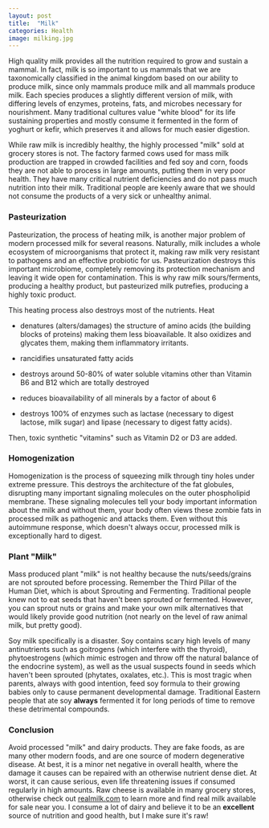 ```yaml
---
layout: post
title:  "Milk"
categories: Health
image: milking.jpg
---
```


High quality milk provides all the nutrition required to grow and sustain a mammal. In fact, milk is so important to us mammals that we are taxonomically classified in the animal kingdom based on our ability to produce milk, since only mammals produce milk and all mammals produce milk. Each species produces a slightly different version of milk, with differing levels of enzymes, proteins, fats, and microbes necessary for nourishment. Many traditional cultures value "white blood" for its life sustaining properties and mostly consume it fermented in the form of yoghurt or kefir, which preserves it and allows for much easier digestion.

While raw milk is incredibly healthy, the highly processed "milk" sold at grocery stores is not. The factory farmed cows used for mass milk production are trapped in crowded facilities and fed soy and corn, foods they are not able to process in large amounts, putting them in very poor health. They have many critical nutrient deficiencies and do not pass much nutrition into their milk. Traditional people are keenly aware that we should not consume the products of a very sick or unhealthy animal.

### Pasteurization
Pasteurization, the process of heating milk, is another major problem of modern processed milk for several reasons. Naturally, milk includes a whole ecosystem of microorganisms that protect it, making raw milk very resistant to pathogens and an effective probiotic for us. Pasteurization destroys this important microbiome, completely removing its protection mechanism and leaving it wide open for contamination. This is why raw milk sours/ferments, producing a healthy product, but pasteurized milk putrefies, producing a highly toxic product.

This heating process also destroys most of the nutrients. Heat

- denatures (alters/damages) the structure of amino acids (the building blocks of proteins) making them less bioavailable. It also oxidizes and glycates them, making them inflammatory irritants.

- rancidifies unsaturated fatty acids

- destroys around 50-80% of water soluble vitamins other than Vitamin B6 and B12 which are totally destroyed

- reduces bioavailability of all minerals by a factor of about 6

- destroys 100% of enzymes such as lactase (necessary to digest lactose, milk sugar) and lipase (necessary to digest fatty acids).

Then, toxic synthetic "vitamins" such as Vitamin D2 or D3 are added.

### Homogenization
Homogenization is the process of squeezing milk through tiny holes under extreme pressure. This destroys the architecture of the fat globules, disrupting many important signaling molecules on the outer phospholipid membrane. These signaling molecules tell your body important information about the milk and without them, your body often views these zombie fats in processed milk as pathogenic and attacks them. Even without this autoimmune response, which doesn't always occur, processed milk is exceptionally hard to digest.

### Plant "Milk"
Mass produced plant "milk" is not healthy because the nuts/seeds/grains are not sprouted before processing. Remember the Third Pillar of the Human Diet, which is about Sprouting and Fermenting. Traditional people knew not to eat seeds that haven't been sprouted or fermented. However, you can sprout nuts or grains and make your own milk alternatives that would likely provide good nutrition (not nearly on the level of raw animal milk, but pretty good).

Soy milk specifically is a disaster. Soy contains scary high levels of many antinutrients such as goitrogens (which interfere with the thyroid), phytoestrogens (which mimic estrogen and throw off the natural balance of the endocrine system), as well as the usual suspects found in seeds which haven't been sprouted (phytates, oxalates, etc.). This is most tragic when parents, always with good intention, feed soy formula to their growing babies only to cause permanent developmental damage. Traditional Eastern people that ate soy **always** fermented it for long periods of time to remove these detrimental compounds.

### Conclusion
Avoid processed "milk" and dairy products. They are fake foods, as are many other modern foods, and are one source of modern degenerative disease. At best, it is a minor net negative in overall health, where the damage it causes can be repaired with an otherwise nutrient dense diet. At worst, it can cause serious, even life threatening issues if consumed regularly in high amounts. Raw cheese is available in many grocery stores, otherwise check out [realmilk.com] to learn more and find real milk available for sale near you. I consume a lot of dairy and believe it to be an **excellent** source of nutrition and good health, but I make sure it's raw!

[realmilk.com]: http://realmilk.com